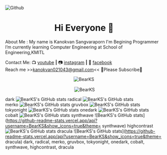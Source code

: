 ![Github](https://user-images.githubusercontent.com/56060226/101707637-34dc9280-3abe-11eb-99b6-d6cbffa7e114.png)


<h1 align="center">Hi Everyone 👋</h1>
About Me : 
My name is Kanokvan Sangvaraporn
I'm Begining Programmer
I’m currently learning Computer Engineering at School of Engineering,KMITL

Contact Me:
📺 [youtube][youtube] **|** 
📷 [instagram][instagram] **|**
📮 [facebook][facebook]
<br> Reach me >>kanokvan021043@gmail.com<<
<a align="center">📌Please Subscribe📌

[youtube]: https://www.youtube.com/channel/UCFkNe3FN5NvhyYZU1ndWfsg
[instagram]: https://www.instagram.com/ks_pamai/
[facebook]: https://www.facebook.com/kanokvan.sangvaraporn/

<p><img align="center" src="https://github-readme-stats.vercel.app/api/top-langs?username=BearKS&show_icons=true&locale=en&layout=compact&theme=monokai" alt="BearKS" /></p>
<p>&nbsp;<img align="center" src="https://github-readme-stats.vercel.app/api?username=BearKS&show_icons=true&locale=en&theme=monokai" alt="BearKS" /></p

 dark
![BearKS's GitHub stats](https://github-readme-stats.vercel.app/api?username=BearKS&show_icons=true&theme=dark)
   radical
![BearKS's GitHub stats](https://github-readme-stats.vercel.app/api?username=BearKS&show_icons=true&theme=radical)  
  merko
![BearKS's GitHub stats](https://github-readme-stats.vercel.app/api?username=BearKS&show_icons=true&theme=merko)
  gruvbox
![BearKS's GitHub stats](https://github-readme-stats.vercel.app/api?username=BearKS&show_icons=true&theme=gruvbox)
  tokyonight
![BearKS's GitHub stats](https://github-readme-stats.vercel.app/api?username=BearKS&show_icons=true&theme=tokyonight)
  onedark
  ![BearKS's GitHub stats](https://github-readme-stats.vercel.app/api?username=BearKS&show_icons=true&theme=onedark)
  cobalt
![BearKS's GitHub stats](https://github-readme-stats.vercel.app/api?username=BearKS&show_icons=true&theme=cobalt)
   synthwave
![BearKS's GitHub stats](https://github-readme-stats.vercel.app/api?username=BearKS&show_icons=true&theme= synthwave)
 highcontrast
![BearKS's GitHub stats](https://github-readme-stats.vercel.app/api?username=BearKS&show_icons=true&theme=highcontrast)
dracula
![BearKS's GitHub stats](https://github-readme-stats.vercel.app/api?username=BearKS&show_icons=true&theme= dracula)
dark, radical, merko, gruvbox, tokyonight, onedark, cobalt, synthwave, highcontrast, dracula
